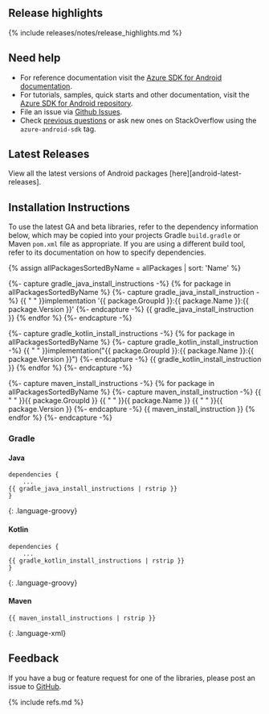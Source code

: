 ## Release highlights

{% include releases/notes/release_highlights.md %}

## Need help

- For reference documentation visit the [Azure SDK for Android documentation](https://azure.github.io/azure-sdk-for-android/).
- For tutorials, samples, quick starts and other documentation, visit the [Azure SDK for Android repository](https://github.com/azure/azure-sdk-for-android/).
- File an issue via [Github Issues](https://github.com/Azure/azure-sdk-for-android/issues/new/choose).
- Check [previous questions](https://stackoverflow.com/questions/tagged/azure-android-sdk) or ask new ones on
 StackOverflow using the `azure-android-sdk` tag.

## Latest Releases

View all the latest versions of Android packages [here][android-latest-releases].

## Installation Instructions

To use the latest GA and beta libraries, refer to the dependency information below, which may be copied into your projects Gradle `build.gradle` or Maven `pom.xml` file as appropriate. If you are using a different build tool, refer to its documentation on how to specify dependencies.

{% assign allPackagesSortedByName = allPackages | sort: 'Name' %}

{%- capture gradle_java_install_instructions -%}
{% for package in allPackagesSortedByName %}
    {%- capture gradle_java_install_instruction -%}
{{ "    " }}implementation '{{ package.GroupId }}:{{ package.Name }}:{{ package.Version }}'
    {%- endcapture -%}
    {{ gradle_java_install_instruction }}
{% endfor %}
{%- endcapture -%}

{%- capture gradle_kotlin_install_instructions -%}
{% for package in allPackagesSortedByName %}
    {%- capture gradle_kotlin_install_instruction -%}
{{ "    " }}implementation("{{ package.GroupId }}:{{ package.Name }}:{{ package.Version }}")
    {%- endcapture -%}
    {{ gradle_kotlin_install_instruction }}
{% endfor %}
{%- endcapture -%}

{%- capture maven_install_instructions -%}
{% for package in allPackagesSortedByName %}
    {%- capture maven_install_instruction -%}
<dependency>
{{ "    " }}<groupId>{{ package.GroupId }}</groupId>
{{ "    " }}<artifactId>{{ package.Name }}</artifactId>
{{ "    " }}<version>{{ package.Version }}</version>
</dependency>
    {%- endcapture -%}
    {{ maven_install_instruction }}
{% endfor %}
{%- endcapture -%}

### Gradle

#### Java
```
dependencies {
    ...
{{ gradle_java_install_instructions | rstrip }}
}
```
{: .language-groovy}

#### Kotlin
```
dependencies {
    ...
{{ gradle_kotlin_install_instructions | rstrip }}
}
```
{: .language-groovy}

#### Maven
```
{{ maven_install_instructions | rstrip }}
```
{: .language-xml}

## Feedback

If you have a bug or feature request for one of the libraries, please post an issue to [GitHub](https://github.com/azure/azure-sdk-for-android/issues).

{% include refs.md %}
